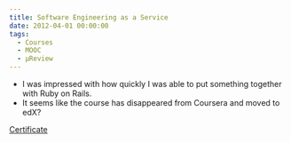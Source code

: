 ```yaml
---
title: Software Engineering as a Service
date: 2012-04-01 00:00:00
tags:
  - Courses
  - MOOC
  - μReview
---
```

- I was impressed with how quickly I was able to put something together with Ruby on Rails.
- It seems like the course has disappeared from Coursera and moved to edX?

[Certificate](https://github.com/DForshner/Certificates/blob/master/Software%20Engineering%20as%20a%20Service%202012%20-%20Coursera.pdf)